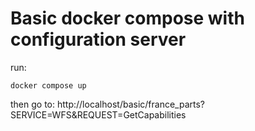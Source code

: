 # Basic docker compose with configuration server

run:

```
docker compose up
```

then go to: http://localhost/basic/france_parts?SERVICE=WFS&REQUEST=GetCapabilities
